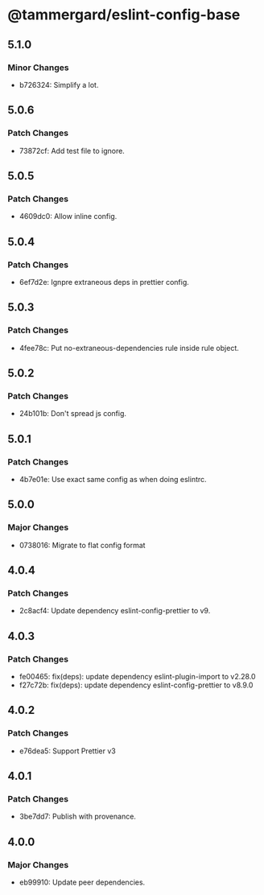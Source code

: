 # @tammergard/eslint-config-base

## 5.1.0

### Minor Changes

- b726324: Simplify a lot.

## 5.0.6

### Patch Changes

- 73872cf: Add test file to ignore.

## 5.0.5

### Patch Changes

- 4609dc0: Allow inline config.

## 5.0.4

### Patch Changes

- 6ef7d2e: Ignpre extraneous deps in prettier config.

## 5.0.3

### Patch Changes

- 4fee78c: Put no-extraneous-dependencies rule inside rule object.

## 5.0.2

### Patch Changes

- 24b101b: Don't spread js config.

## 5.0.1

### Patch Changes

- 4b7e01e: Use exact same config as when doing eslintrc.

## 5.0.0

### Major Changes

- 0738016: Migrate to flat config format

## 4.0.4

### Patch Changes

- 2c8acf4: Update dependency eslint-config-prettier to v9.

## 4.0.3

### Patch Changes

- fe00465: fix(deps): update dependency eslint-plugin-import to v2.28.0
- f27c72b: fix(deps): update dependency eslint-config-prettier to v8.9.0

## 4.0.2

### Patch Changes

- e76dea5: Support Prettier v3

## 4.0.1

### Patch Changes

- 3be7dd7: Publish with provenance.

## 4.0.0

### Major Changes

- eb99910: Update peer dependencies.
